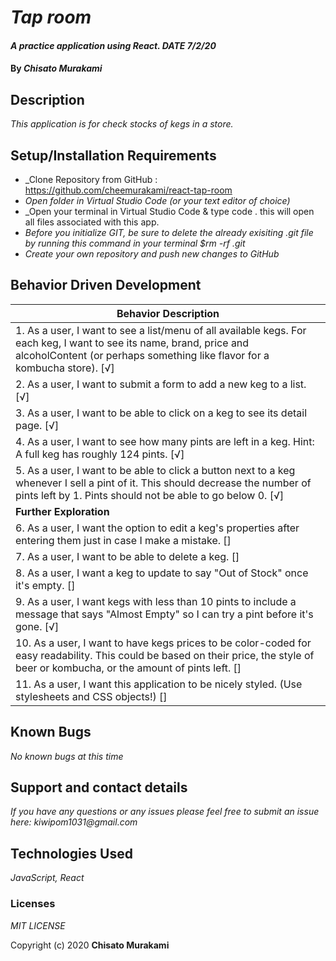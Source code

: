 # _Tap room_

#### _A practice application using React. DATE 7/2/20_

#### By _**Chisato Murakami**_

## Description

_This application is for check stocks of kegs in a store._ 

## Setup/Installation Requirements

* _Clone Repository from GitHub : https://github.com/cheemurakami/react-tap-room
* _Open folder in Virtual Studio Code (or your text editor of choice)_
* _Open your terminal in Virtual Studio Code & type code . this will open all files associated with this app. 
* _Before you initialize GIT, be sure to delete the already exisiting .git file by running this command in your terminal $rm -rf .git_
* _Create your own repository and push new changes to GitHub_

## Behavior Driven Development 

|   Behavior Description        |
|-------------------------------|
| 1. As a user, I want to see a list/menu of all available kegs. For each keg, I want to see its name, brand, price and alcoholContent (or perhaps something like flavor for a kombucha store). [√]|
| 2. As a user, I want to submit a form to add a new keg to a list. [√]|
| 3. As a user, I want to be able to click on a keg to see its detail page. [√]|
| 4. As a user, I want to see how many pints are left in a keg. Hint: A full keg has roughly 124 pints. [√]|
| 5. As a user, I want to be able to click a button next to a keg whenever I sell a pint of it. This should decrease the number of pints left by 1. Pints should not be able to go below 0. [√]|
| **Further Exploration**|
| 6. As a user, I want the option to edit a keg's properties after entering them just in case I make a mistake. []|
| 7. As a user, I want to be able to delete a keg. []|
| 8. As a user, I want a keg to update to say "Out of Stock" once it's empty. []|
| 9. As a user, I want kegs with less than 10 pints to include a message that says "Almost Empty" so I can try a pint before it's gone. [√]|
| 10. As a user, I want to have kegs prices to be color-coded for easy readability. This could be based on their price, the style of beer or kombucha, or the amount of pints left. []|
| 11. As a user, I want this application to be nicely styled. (Use stylesheets and CSS objects!) []|


## Known Bugs

_No known bugs at this time_

## Support and contact details

_If you have any questions or any issues please feel free to submit an issue here: kiwipom1031@gmail.com_

## Technologies Used

_JavaScript, React_ 


### Licenses
*MIT LICENSE*

Copyright (c) 2020 **Chisato Murakami**
